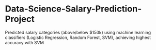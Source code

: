 # Data-Science-Salary-Prediction-Project
Predicted salary categories (above/below $150k) using machine learning classifiers (Logistic Regression, Random Forest, SVM), achieving highest accuracy with SVM
